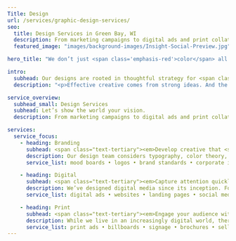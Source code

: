 ```yaml
---
Title: Design
url: /services/graphic-design-services/
seo:
  title: Design Services in Green Bay, WI
  description: From marketing campaigns to digital ads and print collateral, our design team brings strong educational backgrounds, decades of working experience and eclectic style to ensure your marketing is striking, cohesive and true to your brand. Contact Insight Creative for all your design needs.
  featured_image: "images/background-images/Insight-Social-Preview.jpg"

hero_title: "We don’t just <span class='emphasis-red'>color</span> all day … even though we’d like to."

intro:
  subhead: Our designs are rooted in thoughtful strategy for <span class="emphasis-red">maximum</span> impact.
  description: "<p>Effective creative comes from strong ideas. And the strongest ideas come from quality information and collaboration. That’s why our talented artists will visit your company, meet your people and learn all about your operation—inside and out—before putting pencil to paper. They’ll also work side-by-side with writers and strategists to consider messaging and tactics as inspiration takes over. This thoughtful approach combined with the latest technology—and a whole lot of imagination—can bring your brand to a whole new level.</p>"

service_overview:
  subhead_small: Design Services
  subhead: Let’s show the world your vision.
  description: From marketing campaigns to digital ads and print collateral, our design team brings strong educational backgrounds, decades of working experience and eclectic style to ensure your marketing is striking, cohesive and true to your brand.

services:
  service_focus:
    - heading: Branding
      subhead: <span class="text-tertiary"><em>Develop creative that <span class="text-underline">feels</span> like your organization.</em></span>
      description: Our design team considers typography, color theory, photography and more to develop a brand that reflects your organization, then empowers you to share that brand with the world in an easy-to-use toolkit.
      service_list: mood boards • logos • brand standards • corporate identity • photography • typography • creative campaigns • traditional media • digital media • brand mascots • illustration • signage • business cards • letterhead

    - heading: Digital
      subhead: <span class="text-tertiary"><em>Capture attention quickly with clickable content.</em></span>
      description: We’ve designed digital media since its inception. For years, our artists have tested content and methods that attract audiences and lead them to act. We know the importance of readability, scalability and load time for various devices.
      service_list: digital ads • websites • landing pages • social media ads • presentations • email marketing • videos • blogs • digital signage • web sliders • social media graphics

    - heading: Print
      subhead: <span class="text-tertiary"><em>Engage your audience with a fresh take on traditional media.</em></span>
      description: While we live in an increasingly digital world, there’s simply no replacement for creative that you can hold in your hands. From size and material to sheen, texture and fold, our designers approach each print project with careful attention to detail, keeping your brand and the user experience in mind.
      service_list: print ads • billboards • signage • brochures • sell sheets • direct mail • cards • packaging • wall graphics • folders • press kits • posters • trade show graphics • catalogs • trade publications
---
```

